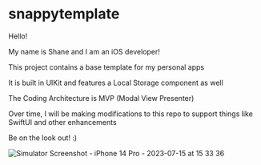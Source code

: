 # snappytemplate

Hello!

My name is Shane and I am an iOS developer!

This project contains a base template for my personal apps

It is built in UIKit and features a Local  Storage component as well

The Coding Architecture is MVP (Modal View Presenter)

Over time, I will be making modifications to this repo to support things like SwiftUI and other enhancements

Be on the look out! :)

![Simulator Screenshot - iPhone 14 Pro - 2023-07-15 at 15 33 36](https://github.com/snappsengineering/snappytemplate/assets/70961666/47a12a0b-d9e0-4f0a-a754-1ad9db6bb18e)
